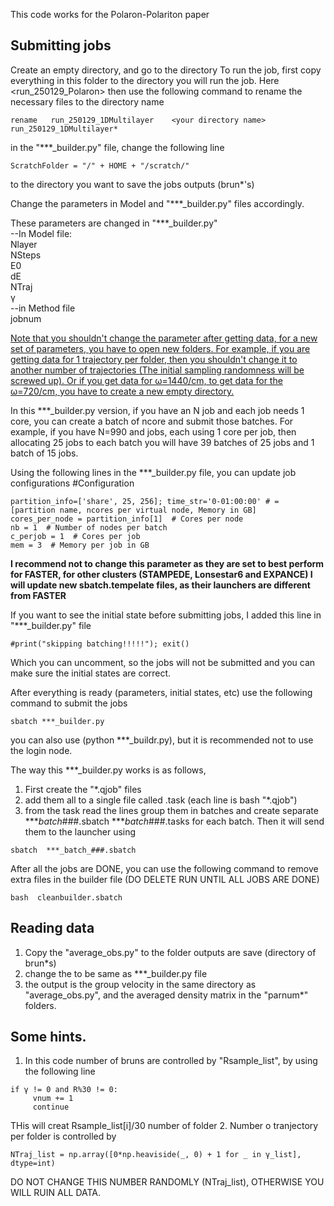 This code works for the Polaron-Polariton paper

## Submitting jobs
Create an empty directory, and go to the directory
To run the job, first copy everything in this folder to the directory you will run the job. Here <run_250129_Polaron>
then use the following command to rename the necessary files to the directory name

```
rename   run_250129_1DMultilayer    <your directory name>    run_250129_1DMultilayer*
```

in the "***_builder.py" file, change the following line

```
ScratchFolder = "/" + HOME + "/scratch/"
```

to the directory you want to save the jobs outputs (brun*'s)

Change the parameters in Model and "***_builder.py" files accordingly.

These parameters are changed in "***_builder.py"  
--In Model file:  
Nlayer  
NSteps  
E0  
dE  
NTraj  
γ  
--in Method file  
jobnum  


<span style="text-decoration:underline;">Note that you shouldn't change the parameter after getting data, for a new set of parameters, you have to open new folders. For example, if you are getting data for 1 trajectory per folder, then you shouldn't change it to another number of trajectories (The initial sampling randomness will be screwed up). Or if you get data for ω=1440/cm, to get data for the ω=720/cm, you have to create a new empty directory.</span>

In this ***_builder.py version, if you have an N job and each job needs 1 core, you can create a batch of ncore and submit those batches. For example, if you have N=990 and jobs, each using 1 core per job, then allocating 25 jobs to each batch you will have 39 batches of 25 jobs and 1 batch of 15 jobs.  


Using the following lines in the ***_builder.py file, you can update job configurations
#Configuration
```
partition_info=['share', 25, 256]; time_str='0-01:00:00' # = [partition name, ncores per virtual node, Memory in GB]
cores_per_node = partition_info[1]  # Cores per node
nb = 1  # Number of nodes per batch
c_perjob = 1  # Cores per job
mem = 3  # Memory per job in GB
```

 **I recommend not to change this parameter as they are set to best perform for FASTER, for other clusters (STAMPEDE, Lonsestar6 and EXPANCE) I will update new sbatch.tempelate files, as their launchers are different from FASTER**


 If you want to see the initial state before submitting jobs, I added this line in "***_builder.py" file 

```
#print("skipping batching!!!!!"); exit()
```

 Which you can uncomment, so the jobs will not be submitted and you can make sure the initial states are correct.


 After everything is ready (parameters, initial states, etc) use the following command to submit the jobs

```
sbatch ***_builder.py
```

 you can also use (python ***_buildr.py), but it is recommended not to use the login node.

 The way this ***_builder.py works is as follows,
 1. First create the "*.qjob" files
 2. add them all to a single file called .task (each line is bash "*.qjob")
 3. from the task read the lines group them in batches and create separate 
 ***_batch_###.sbatch 
 ***_batch_###.tasks
for each batch. Then it will send them to the launcher using 

```
sbatch  ***_batch_###.sbatch 
```

After all the jobs are DONE, you can use the following command to remove extra files in the builder file (DO DELETE RUN UNTIL ALL JOBS ARE DONE)

```
bash  cleanbuilder.sbatch
```

## Reading data 
1. Copy the "average_obs.py" to the folder outputs are save (directory of brun*s)
2. change the <PARAMETERS> to be same as ***_builder.py file
3. the output is the group velocity in the same directory as "average_obs.py", and the averaged density matrix in the "parnum*" folders.

## Some hints.
1. In this code number of bruns are controlled by "Rsample_list", by using the following line

```
if γ != 0 and R%30 != 0:
     vnum += 1
     continue  
```

THis will creat Rsample_list[i]/30 number of folder
2. Number o tranjectory per folder is controlled by

```
NTraj_list = np.array([0*np.heaviside(_, 0) + 1 for _ in γ_list], dtype=int)
```

DO NOT CHANGE THIS NUMBER RANDOMLY (NTraj_list), OTHERWISE YOU WILL RUIN ALL DATA.
